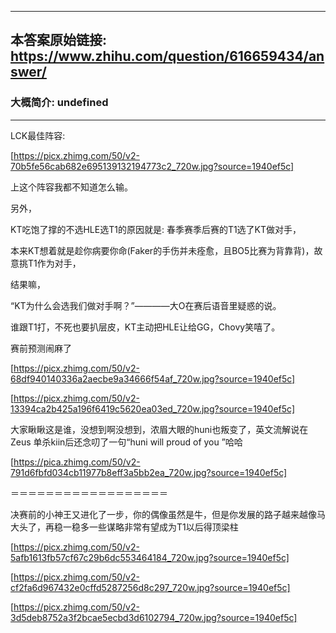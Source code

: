 ----------------------------------------
## 本答案原始链接: https://www.zhihu.com/question/616659434/answer/
### 大概简介: undefined
----------------------------------------
LCK最佳阵容:

[https://picx.zhimg.com/50/v2-70b5fe56cab682e695139132194773c2_720w.jpg?source=1940ef5c]

上这个阵容我都不知道怎么输。

另外，

KT吃饱了撑的不选HLE选T1的原因就是: 春季赛季后赛的T1选了KT做对手，

本来KT想着就是趁你病要你命(Faker的手伤并未痊愈，且BO5比赛为背靠背)，故意挑T1作为对手，

结果嘛，

“KT为什么会选我们做对手啊？”————大O在赛后语音里疑惑的说。

谁跟T1打，不死也要扒层皮，KT主动把HLE让给GG，Chovy笑嘻了。

赛前预测闹麻了

[https://picx.zhimg.com/50/v2-68df940140336a2aecbe9a34666f54af_720w.jpg?source=1940ef5c]




[https://picx.zhimg.com/50/v2-13394ca2b425a196f6419c5620ea03ed_720w.jpg?source=1940ef5c]

大家瞅瞅这是谁，没想到啊没想到，浓眉大眼的huni也叛变了，英文流解说在Zeus 单杀kiin后还念叨了一句“huni will proud of you ”哈哈

[https://pica.zhimg.com/50/v2-791d6fbfd034cb11977b8eff3a5bb2ea_720w.jpg?source=1940ef5c]

＝＝＝＝＝＝＝＝＝＝＝＝＝＝＝＝＝＝

决赛前的小神王又进化了一步，你的偶像虽然是牛，但是你发展的路子越来越像马大头了，再稳一稳多一些谋略非常有望成为T1以后得顶梁柱

[https://picx.zhimg.com/50/v2-5afb1613fb57cf67c29b6dc553464184_720w.jpg?source=1940ef5c]




[https://picx.zhimg.com/50/v2-cf2fa6d967432e0cffd5287256d8c297_720w.jpg?source=1940ef5c]




[https://picx.zhimg.com/50/v2-3d5deb8752a3f2bcae5ecbd3d6102794_720w.jpg?source=1940ef5c]

